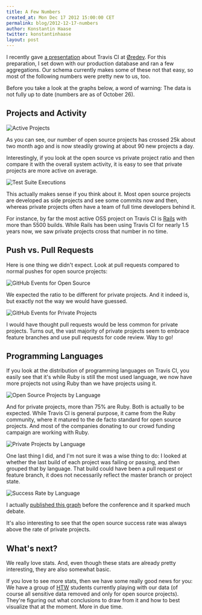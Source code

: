 ```yaml
---
title: A Few Numbers
created_at: Mon Dec 17 2012 15:00:00 CET
permalink: blog/2012-12-17-numbers
author: Konstantin Haase
twitter: konstantinhaase
layout: post
---
```


I recently gave [a presentation](https://speakerdeck.com/rkh/travis-ci) about Travis CI at [Øredev](http://oredev.org/). For this preparation, I set down with our production database and ran a few aggregations. Our schema currently makes some of these not that easy, so most of the following numbers were pretty new to us, too.

Before you take a look at the graphs below, a word of warning: The data is not fully up to date (numbers are as of October 26).

## Projects and Activity

![Active Projects](/images/stats.001.png)

As you can see, our number of open source projects has crossed 25k about two month ago and is now steadily growing at about 90 new projects a day.

Interestingly, if you look at the open source vs private project ratio and then compare it with the overall system activity, it is easy to see that private projects are more active on average.

![Test Suite Executions](/images/stats.002.png)

This actually makes sense if you think about it. Most open source projects are developed as side projects and see some commits now and then, whereas private projects often have a team of full time developers behind it.

For instance, by far the most active OSS project on Travis CI is [Rails](https://travis-ci.org/rails/rails) with more than 5500 builds. While Rails has been using Travis CI for nearly 1.5 years now, we saw private projects cross that number in no time.

## Push vs. Pull Requests

Here is one thing we didn't expect. Look at pull requests compared to normal pushes for open source projects:

![GitHub Events for Open Source](/images/stats.006.png)

We expected the ratio to be different for private projects. And it indeed is, but exactly not the way we would have guessed.

![GitHub Events for Private Projects](/images/stats.007.png)

I would have thought pull requests would be less common for private projects. Turns out, the vast majority of private projects seem to embrace feature branches and use pull requests for code review. Way to go!

## Programming Languages

If you look at the distribution of programming languages on Travis CI, you easily see that it's while Ruby is still the most used language, we now have more projects not using Ruby than we have projects using it.

![Open Source Projects by Language](/images/stats.003.png)

And for private projects, more than 75% are Ruby. Both is actually to be expected. While Travis CI is general purpose, it came from the Ruby community, where it matured to the de facto standard for open source projects. And most of the companies donating to our crowd funding campaign are working with Ruby.

![Private Projects by Language](/images/stats.004.png)

One last thing I did, and I'm not sure it was a wise thing to do: I looked at whether the last build of each project was failing or passing, and then grouped that by language. That build could have been a pull request or feature branch, it does not necessarily reflect the master branch or project state.

![Success Rate by Language](/images/stats.005.png)

I actually [published this graph](https://twitter.com/konstantinhaase/status/263235120151027712) before the conference and it sparked much debate.

It's also interesting to see that the open source success rate was always above the rate of private projects.

## What's next?

We really love stats. And, even though these stats are already pretty interesting, they are also somewhat basic.

If you love to see more stats, then we have some really good news for you: We have a group of [HTW](http://www.htw-berlin.de/) students currently playing with our data (of course all sensitive data removed and only for open source projects). They're figuring out what conclusions to draw from it and how to best visualize that at the moment. More in due time.

